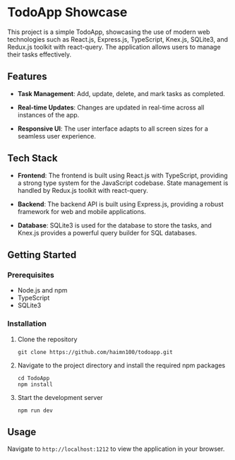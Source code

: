 # TodoApp Showcase

This project is a simple TodoApp, showcasing the use of modern web technologies such as React.js, Express.js, TypeScript, Knex.js, SQLite3, and Redux.js toolkit with react-query. The application allows users to manage their tasks effectively.

## Features

- **Task Management**: Add, update, delete, and mark tasks as completed.

- **Real-time Updates**: Changes are updated in real-time across all instances of the app.

- **Responsive UI**: The user interface adapts to all screen sizes for a seamless user experience.

## Tech Stack

- **Frontend**: The frontend is built using React.js with TypeScript, providing a strong type system for the JavaScript codebase. State management is handled by Redux.js toolkit with react-query.

- **Backend**: The backend API is built using Express.js, providing a robust framework for web and mobile applications.

- **Database**: SQLite3 is used for the database to store the tasks, and Knex.js provides a powerful query builder for SQL databases.

## Getting Started

### Prerequisites

- Node.js and npm
- TypeScript
- SQLite3

### Installation

1. Clone the repository
   ```
   git clone https://github.com/haimn100/todoapp.git
   ```

2. Navigate to the project directory and install the required npm packages
   ```
   cd TodoApp
   npm install
   ```

3. Start the development server
   ```
   npm run dev
   ```

## Usage

Navigate to `http://localhost:1212` to view the application in your browser.
